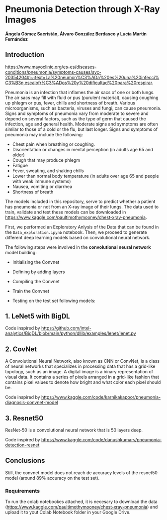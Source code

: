 # Pneumonia Detection through X-Ray Images

#### Ángela Gómez Sacristán, Álvaro González Berdasco y Lucía Martín Fernández

## Introduction

https://www.mayoclinic.org/es-es/diseases-conditions/pneumonia/symptoms-causes/syc-20354204#:~:text=La%20neumon%C3%ADa%20es%20una%20infecci%C3%B3n,escalofr%C3%ADos%20y%20dificultad%20para%20respirar.

Pneumonia is an infection that inflames the air sacs of one or both lungs. The air sacs may fill with fluid or pus (purulent material), causing coughing up phlegm or pus, fever, chills and shortness of breath. Various microorganisms, such as bacteria, viruses and fungi, can cause pneumonia.
Signs and symptoms of pneumonia vary from moderate to severe and depend on several factors, such as the type of germ that caused the infection, age and general health. Moderate signs and symptoms are often similar to those of a cold or the flu, but last longer.
Signs and symptoms of pneumonia may include the following:
- Chest pain when breathing or coughing.
- Disorientation or changes in mental perception (in adults age 65 and older)
- Cough that may produce phlegm
- Fatigue
- Fever, sweating, and shaking chills
- Lower than normal body temperature (in adults over age 65 and people with weak immune systems)
- Nausea, vomiting or diarrhea
- Shortness of breath

The models included in this repository, serve to predict whether a patient has pneumonia or not from an X-ray image of their lungs. The data used to train, validate and test these models can be downloaded in https://www.kaggle.com/paultimothymooney/chest-xray-pneumonia. 

First, we performed an Exploratory Anlysis of the Data that can be found in the `Data_exploration.ipynb` notebook. Then, we proceed to generate different deep learning models based on convolutional neural network. 

The following steps were involved in the **convolutional neural network** model building:

- Initialising the Convnet

- Defining by adding layers

- Compiling the Convnet

- Train the Convnet

- Testing on the test set following models: 

## 1. LeNet5 with BigDL

Code inspired by https://github.com/intel-analytics/BigDL/blob/main/python/dllib/examples/lenet/lenet.py

## 2. CovNet

A Convolutional Neural Network, also known as CNN or ConvNet, is a class of neural networks that specializes in processing data that has a grid-like topology, such as an image. A digital image is a binary representation of visual data. It contains a series of pixels arranged in a grid-like fashion that contains pixel values to denote how bright and what color each pixel should be.

Code inspired by https://www.kaggle.com/code/karnikakapoor/pneumonia-diagnosis-convnet-model

## 3. Resnet50

ResNet-50 is a convolutional neural network that is 50 layers deep. 

Code inspired by https://www.kaggle.com/code/danushkumarv/pneumonia-detection-resnet

## Conclusions

Still, the convnet model does not reach de accuracy levels of the resnet50 model (around 89% accuracy on the test set).


### Requirements

To run the colab notebookes attached, it is necesary to download the data (https://www.kaggle.com/paultimothymooney/chest-xray-pneumonia) and upload it to yout Colab Notebook folder in your Google Drive. 
